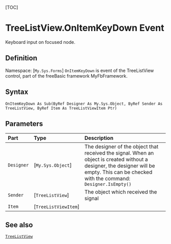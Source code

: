 [TOC]
# TreeListView.OnItemKeyDown Event
Keyboard input on focused node.
## Definition
Namespace: [`My.Sys.Forms`]
`OnItemKeyDown` is event of the TreeListView control, part of the freeBasic framework MyFbFramework.
## Syntax
```freeBasic
OnItemKeyDown As Sub(ByRef Designer As My.Sys.Object, ByRef Sender As TreeListView, ByRef Item As TreeListViewItem Ptr)
```

## Parameters

|Part|Type|Description|
| :------------ | :------------ | :------------ |
|`Designer`|[`My.Sys.Object`]|The designer of the object that received the signal. When an object is created without a designer, the designer will be empty. This can be checked with the command: `Designer.IsEmpty()`|
|`Sender`|[`TreeListView`]|The object which received the signal|
|`Item`|[`TreeListViewItem`]||

## See also
[`TreeListView`](TreeListView.md)
